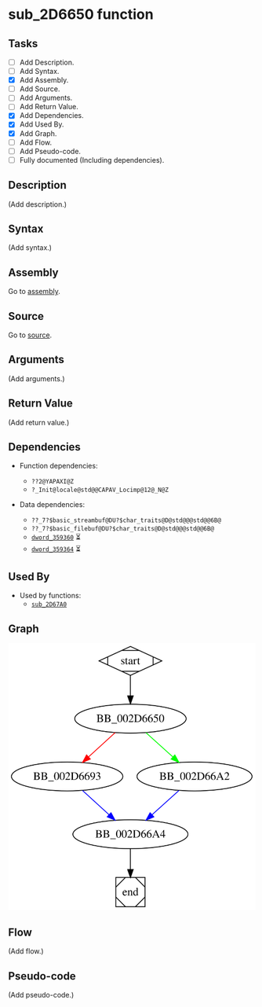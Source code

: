 # sub_2D6650 function

## Tasks

- [ ] Add Description.
- [ ] Add Syntax.
- [X] Add Assembly.
- [ ] Add Source.
- [ ] Add Arguments.
- [ ] Add Return Value.
- [X] Add Dependencies.
- [X] Add Used By.
- [X] Add Graph.
- [ ] Add Flow.
- [ ] Add Pseudo-code.
- [ ] Fully documented (Including dependencies).

## Description

(Add description.)

## Syntax

(Add syntax.)

## Assembly

Go to [assembly](../asm/sub_2D6650.asm).

## Source

Go to [source](../cc/sub_2D6650.cc).

## Arguments

(Add arguments.)

## Return Value

(Add return value.)

## Dependencies

* Function dependencies:
  * `??2@YAPAXI@Z`
  * `?_Init@locale@std@@CAPAV_Locimp@12@_N@Z`

* Data dependencies:
  * `??_7?$basic_streambuf@DU?$char_traits@D@std@@@std@@6B@`
  * `??_7?$basic_filebuf@DU?$char_traits@D@std@@@std@@6B@`
  * [`dword_359360`](dword_359360.md) ⏳
  * [`dword_359364`](dword_359364.md) ⏳

## Used By

* Used by functions:
  * [`sub_2D67A0`](sub_2D67A0.md)

## Graph

![sub_2D6650 Graph](../svg/sub_2D6650.svg "sub_2D6650 Graph")

## Flow

(Add flow.)

## Pseudo-code

(Add pseudo-code.)


